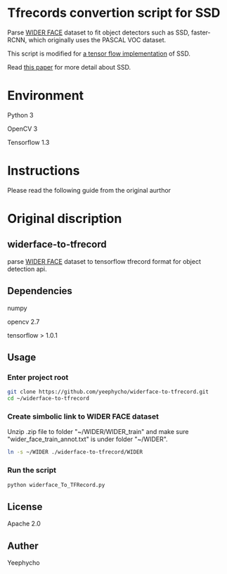 # Tfrecords convertion script for SSD
Parse [WIDER FACE](http://mmlab.ie.cuhk.edu.hk/projects/WIDERFace/) dataset to fit object detectors such as SSD, faster-RCNN, which originally uses the PASCAL VOC dataset.

This script is modified for [a tensor flow implementation](https://github.com/balancap/SSD-Tensorflow) of SSD.

Read [this paper](http://arxiv.org/abs/1512.02325) for more detail about SSD.

# Environment 
Python 3

OpenCV 3

Tensorflow 1.3

# Instructions 
Please read the following guide from the original aurthor

# Original discription

## widerface-to-tfrecord
parse [WIDER FACE](http://mmlab.ie.cuhk.edu.hk/projects/WIDERFace/) dataset to tensorflow tfrecord format for object detection api.

## Dependencies
numpy

opencv 2.7

tensorflow > 1.0.1

## Usage
### Enter project root
``` bash
git clone https://github.com/yeephycho/widerface-to-tfrecord.git
cd ~/widerface-to-tfrecord
```
### Create simbolic link to WIDER FACE dataset
Unzip .zip file to folder "\~/WIDER/WIDER_train" and make sure "wider_face_train_annot.txt" is under folder "\~/WIDER".

``` bash
ln -s ~/WIDER ./widerface-to-tfrecord/WIDER
```

### Run the script
``` python
python widerface_To_TFRecord.py
```

## License
Apache 2.0

## Auther
Yeephycho

